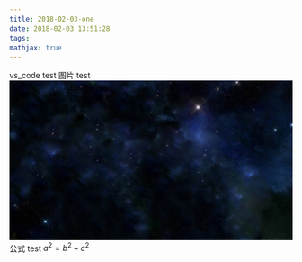 ```yaml
---
title: 2018-02-03-one
date: 2018-02-03 13:51:28
tags:
mathjax: true
---
```

vs_code test 
图片 test
![](2018-02-03-one/1.jpg) 
公式 test
$a^2=b^2+c^2$

